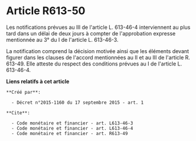 # Article R613-50

Les notifications prévues au III de l'article L. 613-46-4 interviennent au plus tard dans un délai de deux jours à compter de
l'approbation expresse mentionnée au 3° du I de l'article L. 613-46-3. 

La notification comprend la décision motivée ainsi que les éléments devant figurer dans les clauses de l'accord mentionnées
au II et au III de l'article R. 613-49. Elle atteste du respect des conditions prévues au I de l'article L. 613-46-4.

**Liens relatifs à cet article**

	**Créé par**:

	  - Décret n°2015-1160 du 17 septembre 2015 - art. 1

	**Cite**:

	  - Code monétaire et financier - art. L613-46-3
	  - Code monétaire et financier - art. L613-46-4
	  - Code monétaire et financier - art. R613-49
